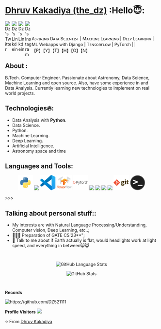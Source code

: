# <a href="https://www.linkedin.com/in/dhruv-kakadiya-8a3202191/">Dhruv Kakadiya (the_dz)</a> :Hello😇:

<a href="https://twitter.com/DhruvKakadiya7">
  <img align="left" alt="Dz's Twitter" width="22px" src="https://seeklogo.com/images/T/twitter-logo-A84FE9258E-seeklogo.com.png" />
</a>
<a href="https://www.linkedin.com/in/dhruv-kakadiya-8a3202191/">
  <img align="left" alt="Dz's Linkdein" width="22px" src="https://cdn-icons-png.flaticon.com/512/174/174857.png" />
</a>
<a href="https://leetcode.com/DZ521111/">
  <img align="left" alt="Dz's Linkdein" width="22px" src="https://upload.wikimedia.org/wikipedia/commons/1/19/LeetCode_logo_black.png" />
</a>
<a href="https://www.codechef.com/users/dhruv5211">
  <img align="left" alt="Dz's Instagram" width="22px" src="https://i.pinimg.com/originals/c5/d9/fc/c5d9fc1e18bcf039f464c2ab6cfb3eb6.jpg" />
</a>

<br/>
<br/>

>>>

Aꜱᴘɪʀɪɴɢ Dᴀᴛᴀ Sᴄɪᴇɴᴛɪꜱᴛ | Mᴀᴄʜɪɴᴇ Lᴇᴀʀɴɪɴɢ | Dᴇᴇᴘ Lᴇᴀʀɴɪɴɢ | ML Webapps with Django | Tᴇɴꜱᴏʀғʟᴏᴡ | PyTorch || </br>
【P】【Y】【T】【H】【O】【N】</br>
>>>

## About :
   B.Tech. Computer Engineer. Passionate about Astronomy, Data Science, Machine Learning and open source. Also, have some experience in and Data Analysis. Currently learning new technologies to implement on real world projects.

>>>

## Technologies🔥:
- Data Analysis with **Python**.
- Data Science.
- Python.
- Machine Learning.
- Deep Learning.
- Artificial Intelligence.
- Astronomy space and time

## Languages and Tools:  

<p align="center"> <code><img height="50" src="https://raw.githubusercontent.com/github/explore/80688e429a7d4ef2fca1e82350fe8e3517d3494d/topics/python/python.png"></code> <code><img height="50" src="[https://raw.githubusercontent.com/github/explore/8f08e8373b7c8cefb65d11cd07e6b131a4f8a15a/topics/cpp/cpp.png](https://upload.wikimedia.org/wikipedia/commons/1/18/ISO_C%2B%2B_Logo.svg)"></code> <code><img height="50" src="https://raw.githubusercontent.com/github/explore/379d49236d826364be968345e0a085d044108cff/topics/visual-studio-code/visual-studio-code.png"></code> <code><img height="50" src="https://raw.githubusercontent.com/github/explore/80688e429a7d4ef2fca1e82350fe8e3517d3494d/topics/tensorflow/tensorflow.png"></code> <code><img height="50" src="https://raw.githubusercontent.com/github/explore/01ea2a586e5da744792d0ccfce2f68b861f29301/topics/pytorch/pytorch.png"></code> <code><img height="50" src="https://upload.wikimedia.org/wikipedia/commons/1/19/LeetCode_logo_black.png"></code> <code><img height="50" src="https://sta.codeforces.com/s/59516/images/codeforces-logo-with-telegram.png"></code> <code><img height="50" src="https://media.geeksforgeeks.org/wp-content/uploads/20210208000010/GeeksforGeeks.png"></code> <code><img height="50" src="https://www.svgrepo.com/show/331760/sql-database-generic.svg"></code> <code><img height="50" src="https://raw.githubusercontent.com/github/explore/06b34d0bde4cb0ec04d29ec826557c40bc17a67e/topics/git/git.png"></code> <code><img height="50" src="https://raw.githubusercontent.com/github/explore/603c885d3ef9d1f9da3b29e843d9f64f6e963b68/topics/terminal/terminal.png"></code> </p>
>>>


## Talking about personal stuff::
- My interests are with Natural Language Processing/Understanding, Computer vision, Deep Learning, etc..;
- 👨🏽‍💻 Preparation of GATE CS'23**";
- 💬 Talk to me about if Earth actually is flat, would headlights work at light speed, and everything in between😸😸

</br>

<p align="center"> <img src="https://github-readme-stats.vercel.app/api/top-langs/?username=DZ521111&langs_count=7&theme=tokyonight" alt="GitHub Language Stats"/> </p> <p align="center"> <img src="https://github-readme-stats.vercel.app/api?username=DZ521111&&show_icons=true&theme=radical&line_height=27&v=5" alt="GitHub Stats"/> </p>
</br>

**Records** 

<img src="https://github-readme-stats.vercel.app/api?username=DZ521111&&show_icons=true&theme=radical&line_height=27&v=5" alt="https://github.com/DZ521111" />

**Profile Visitors**
![](https://komarev.com/ghpvc/?username=DZ521111)

⭐️ From [Dhruv Kakadiya](https://github.com/DZ521111)

